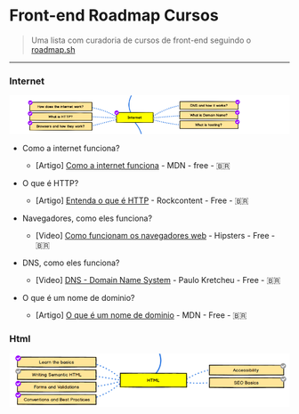 # Front-end Roadmap Cursos

> Uma lista com curadoria de cursos de front-end seguindo o [roadmap.sh](./frontend.png) 
---

### Internet

![](./internet.png)

- Como a internet funciona?
  - [Artigo] [Como a internet funciona](https://developer.mozilla.org/pt-BR/docs/Learn/Common_questions/Como_a_internet_funciona) - MDN - free - 🇧🇷  
  
- O que é HTTP?
  - [Artigo] [Entenda o que é HTTP](https://rockcontent.com/blog/http/) - Rockcontent - Free - 🇧🇷
  
- Navegadores, como eles funciona?
  - [Video] [Como funcionam os navegadores web](https://hipsters.tech/como-funcionam-os-navegadores-web/) - Hipsters - Free - 🇧🇷
  
- DNS, como eles funciona?
  - [Video] [DNS - Domain Name System](https://www.youtube.com/watch?v=i4KMcl0tuEg) - Paulo Kretcheu - Free - 🇧🇷
  
- O que é um nome de dominio?
  - [Artigo] [O que é um nome de dominio](https://developer.mozilla.org/pt-BR/docs/Learn/Common_questions/What_is_a_domain_na) - MDN - Free - 🇧🇷
  
### Html

![](./html.png)
   
